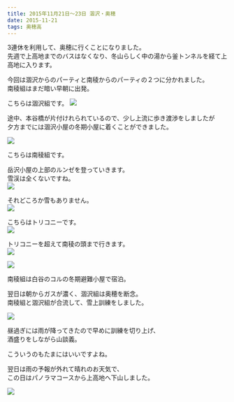 ```yaml
---
title: 2015年11月21日～23日 涸沢・奥穂
date: 2015-11-21
tags: 奥穂高
---
```


3連休を利用して、奥穂に行くことになりました。  
先週で上高地までのバスはなくなり、冬山らしく中の湯から釜トンネルを経て上高地に入ります。  

今回は涸沢からのパーティと南稜からのパーティの２つに分かれました。  
南稜組はまだ暗い早朝に出発。  


こちらは涸沢組です。
![](dscn1803.jpg)  

途中、本谷橋が片付けれられているので、少し上流に歩き渡渉をしましたが  
夕方までには涸沢小屋の冬期小屋に着くことができました。  

![](dscn1819.jpg)  

こちらは南稜組です。

岳沢小屋の上部のルンゼを登っていきます。  
雪渓は全くないですね。  
![](dscf3395.jpg)  

それどころか雪もありません。  
![](dscf3421.jpg)  

こちらはトリコニーです。  
![](dscf3428.jpg)  

トリコニーを超えて南稜の頭まで行きます。  
![](dscf3441.jpg)  

![](dscf3473.jpg)  

南稜組は白谷のコルの冬期避難小屋で宿泊。  

翌日は朝からガスが濃く、涸沢組は奥穂を断念。  
南稜組と涸沢組が合流して、雪上訓練をしました。  

![](dscn1824.jpg)  

昼過ぎには雨が降ってきたので早めに訓練を切り上げ、  
酒盛りをしながら山談義。  

こういうのもたまにはいいですよね。  

翌日は雨の予報が外れて晴れのお天気で、  
この日はパノラマコースから上高地へ下山しました。  

![](dscn1844.jpg)
